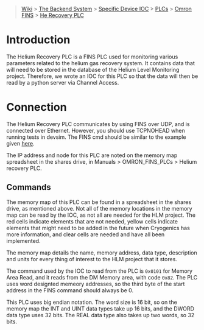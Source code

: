 > [Wiki](Home) > [The Backend System](The-Backend-System) > [Specific Device IOC](Specific-Device-IOC) > [PLCs](PLCs) > [Omron FINS](Omron-FINS) > [He Recovery PLC](Helium-Recovery-PLC)

# Introduction

The Helium Recovery PLC is a FINS PLC used for monitoring various parameters related to the helium gas recovery system. It contains data that will need to be stored in the database of the Helium Level Monitoring project. Therefore, we wrote an IOC for this PLC so that the data will then be read by a python server via Channel Access.

# Connection

The Helium Recovery PLC communicates by using FINS over UDP, and is connected over Ethernet. However, you should use TCPNOHEAD when running tests in devsim. The FINS cmd should be similar to the example given [here](https://github.com/ISISComputingGroup/ibex_developers_manual/wiki/Omron-FINS#configuration).

The IP address and node for this PLC are noted on the memory map spreadsheet in the shares drive, in Manuals > OMRON_FINS_PLCs > Helium recovery PLC.

## Commands

The memory map of this PLC can be found in a spreadsheet in the shares drive, as mentioned above. Not all of the memory locations in the memory map can be read by the IOC, as not all are needed for the HLM project. The red cells indicate elements that are not needed, yellow cells indicate elements that might need to be added in the future when Cryogenics has more information, and clear cells are needed and have all been implemented.

The memory map details the name, memory address, data type, description and units for every thing of interest to the HLM project that it stores.

The command used by the IOC to read from the PLC is `0x0101` for Memory Area Read, and it reads from the DM Memory area, with code `0x82`. The PLC uses word designted memeory addresses, so the third byte of the start address in the FINS command should always be 0.

This PLC uses big endian notation. The word size is 16 bit, so on the memory map the INT and UINT data types take up 16 bits, and the DWORD data type uses 32 bits. The REAL data type also takes up two words, so 32 bits.
